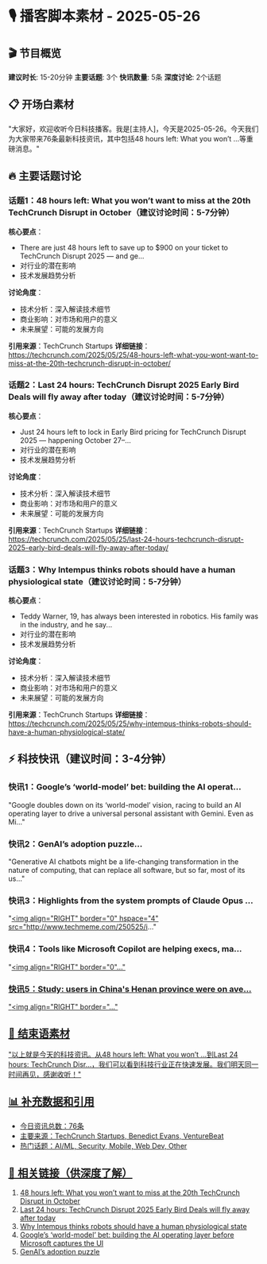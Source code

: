# 🎙️ 播客脚本素材 - 2025-05-26

## 🎬 节目概览
**建议时长**: 15-20分钟
**主要话题**: 3个
**快讯数量**: 5条
**深度讨论**: 2个话题

## 📋 开场白素材
"大家好，欢迎收听今日科技播客。我是[主持人]，今天是2025-05-26。今天我们为大家带来76条最新科技资讯，其中包括48 hours left: What you won’t ...等重磅消息。"

## 🔥 主要话题讨论

### 话题1：48 hours left: What you won’t want to miss at the 20th TechCrunch Disrupt in October（建议讨论时间：5-7分钟）

**核心要点**：
- ​​There are just 48 hours left to save up to $900 on your ticket to TechCrunch Disrupt 2025 — and ge...
- 对行业的潜在影响
- 技术发展趋势分析

**讨论角度**：
- 技术分析：深入解读技术细节
- 商业影响：对市场和用户的意义
- 未来展望：可能的发展方向

**引用来源**：TechCrunch Startups
**详细链接**：https://techcrunch.com/2025/05/25/48-hours-left-what-you-wont-want-to-miss-at-the-20th-techcrunch-disrupt-in-october/

### 话题2：Last 24 hours: TechCrunch Disrupt 2025 Early Bird Deals will fly away after today（建议讨论时间：5-7分钟）

**核心要点**：
- Just 24 hours left to lock in Early Bird pricing for TechCrunch Disrupt 2025 — happening October 27–...
- 对行业的潜在影响
- 技术发展趋势分析

**讨论角度**：
- 技术分析：深入解读技术细节
- 商业影响：对市场和用户的意义
- 未来展望：可能的发展方向

**引用来源**：TechCrunch Startups
**详细链接**：https://techcrunch.com/2025/05/25/last-24-hours-techcrunch-disrupt-2025-early-bird-deals-will-fly-away-after-today/

### 话题3：Why Intempus thinks robots should have a human physiological state（建议讨论时间：5-7分钟）

**核心要点**：
- Teddy Warner, 19, has always been interested in robotics. His family was in the industry, and he say...
- 对行业的潜在影响
- 技术发展趋势分析

**讨论角度**：
- 技术分析：深入解读技术细节
- 商业影响：对市场和用户的意义
- 未来展望：可能的发展方向

**引用来源**：TechCrunch Startups
**详细链接**：https://techcrunch.com/2025/05/25/why-intempus-thinks-robots-should-have-a-human-physiological-state/

## ⚡ 科技快讯（建议时间：3-4分钟）

### 快讯1：Google’s ‘world-model’ bet: building the AI operat...
"Google doubles down on its ‘world-model’ vision, racing to build an AI operating layer to drive a universal personal assistant with Gemini. Even as Mi..."

### 快讯2：GenAI’s adoption puzzle...
"Generative AI chatbots might be a life-changing transformation in the 
nature of computing, that can replace all software, but so far, most of its 
us..."

### 快讯3：Highlights from the system prompts of Claude Opus ...
"<a href="https://simonwillison.net/2025/May/25/claude-4-system-prompt/"><img align="RIGHT" border="0" hspace="4" src="http://www.techmeme.com/250525/i..."

### 快讯4：Tools like Microsoft Copilot are helping execs, ma...
"<a href="https://www.bloomberg.com/news/articles/2025-05-22/ai-tools-are-ceo-s-new-fix-for-the-post-vacation-inbox-mess"><img align="RIGHT" border="0"..."

### 快讯5：Study: users in China's Henan province were on ave...
"<a href="https://www.theguardian.com/world/2025/may/24/alarming-rise-in-regional-internet-censorship-in-china-study-finds"><img align="RIGHT" border="..."

## 🎯 结束语素材
"以上就是今天的科技资讯。从48 hours left: What you won’t ...到Last 24 hours: TechCrunch Disr...，我们可以看到科技行业正在快速发展。我们明天同一时间再见，感谢收听！"

## 📊 补充数据和引用
- 今日资讯总数：76条
- 主要来源：TechCrunch Startups, Benedict Evans, VentureBeat
- 热门话题：AI/ML, Security, Mobile, Web Dev, Other

## 🔗 相关链接（供深度了解）
1. [48 hours left: What you won’t want to miss at the 20th TechCrunch Disrupt in October](https://techcrunch.com/2025/05/25/48-hours-left-what-you-wont-want-to-miss-at-the-20th-techcrunch-disrupt-in-october/)
2. [Last 24 hours: TechCrunch Disrupt 2025 Early Bird Deals will fly away after today](https://techcrunch.com/2025/05/25/last-24-hours-techcrunch-disrupt-2025-early-bird-deals-will-fly-away-after-today/)
3. [Why Intempus thinks robots should have a human physiological state](https://techcrunch.com/2025/05/25/why-intempus-thinks-robots-should-have-a-human-physiological-state/)
4. [Google’s ‘world-model’ bet: building the AI operating layer before Microsoft captures the UI](https://venturebeat.com/ai/googles-world-model-bet-building-the-ai-operating-layer-before-microsoft-captures-the-ui/)
5. [GenAI’s adoption puzzle](https://www.ben-evans.com/benedictevans/2025/5/25/genais-adoption-puzzle)
